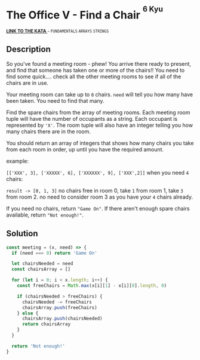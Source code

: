 <h1>The Office V - Find a Chair <sup><sup>6 Kyu</sup></sup></h1>

<sup>
  <a href="https://www.codewars.com/kata/57f6051c3ff02f3b7300008b">
    <strong>LINK TO THE KATA</strong>
  </a> - <code>FUNDAMENTALS</code> <code>ARRAYS</code> <code>STRINGS</code>
</sup>

## Description

So you've found a meeting room - phew! You arrive there ready to present, and find that someone has taken one or more of the chairs!! You need to find some quick.... check all the other meeting rooms to see if all of the chairs are in use.

Your meeting room can take up to `8` chairs. `need` will tell you how many have been taken. You need to find that many.

Find the spare chairs from the array of meeting rooms. Each meeting room tuple will have the number of occupants as a string. Each occupant is represented by `'X'`. The room tuple will also have an integer telling you how many chairs there are in the room.

You should return an array of integers that shows how many chairs you take from each room in order, up until you have the required amount.

example:

`[['XXX', 3], ['XXXXX', 6], ['XXXXXX', 9], ['XXX',2]]` when you need `4` chairs:

`result -> [0, 1, 3]` no chairs free in room 0, take `1` from room 1, take `3` from room 2. no need to consider room 3 as you have your `4` chairs already.

If you need no chairs, return `"Game On"`. If there aren't enough spare chairs available, return `"Not enough!"`.

## Solution

```javascript
const meeting = (x, need) => {
  if (need === 0) return 'Game On'

  let chairsNeeded = need
  const chairsArray = []

  for (let i = 0; i < x.length; i++) {
    const freeChairs = Math.max(x[i][1] - x[i][0].length, 0)

    if (chairsNeeded > freeChairs) {
      chairsNeeded -= freeChairs
      chairsArray.push(freeChairs)
    } else {
      chairsArray.push(chairsNeeded)
      return chairsArray
    }
  }

  return 'Not enough!'
}
```

